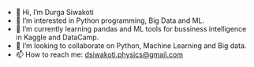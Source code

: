 - 👋 Hi, I’m Durga Siwakoti
- 👀 I’m interested in Python programming, Big Data and ML.
- 🌱 I’m currently learning pandas and ML tools for bussiness intelligence in Kaggle and DataCamp.
- 💞️ I’m looking to collaborate on Python, Machine Learning and Big data. 
- 📫 How to reach me: dsiwakoti.physics@gmail.com

<!---
dsiwakoti/dsiwakoti is a ✨ special ✨ repository because its `README.md` (this file) appears on your GitHub profile.
You can click the Preview link to take a look at your changes.
--->
